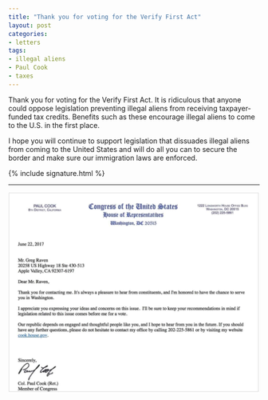 ```yaml
---
title: "Thank you for voting for the Verify First Act"
layout: post
categories:
- letters
tags:
- illegal aliens
- Paul Cook
- taxes
---
```


Thank you for voting for the Verify First Act. It is ridiculous that anyone could oppose legislation preventing illegal aliens from receiving taxpayer-funded tax credits. Benefits such as these encourage illegal aliens to come to the U.S. in the first place.

I hope you will continue to support legislation that dissuades illegal aliens from coming to the United States and will do all you can to secure the border and make sure our immigration laws are enforced.

{% include signature.html %}

---

[![response from Paul Cook](/assets/img/2017/06/2017-06-22-paul-cook-letter.jpg)](/assets/img/2017/06/2017-06-22-paul-cook-letter.jpg)
